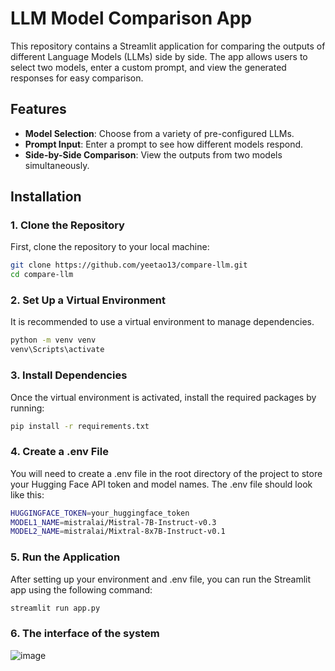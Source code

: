# LLM Model Comparison App

This repository contains a Streamlit application for comparing the outputs of different Language Models (LLMs) side by side. The app allows users to select two models, enter a custom prompt, and view the generated responses for easy comparison.

## Features

- **Model Selection**: Choose from a variety of pre-configured LLMs.
- **Prompt Input**: Enter a prompt to see how different models respond.
- **Side-by-Side Comparison**: View the outputs from two models simultaneously.

## Installation

### 1. Clone the Repository

First, clone the repository to your local machine:

```bash
git clone https://github.com/yeetao13/compare-llm.git
cd compare-llm
```
### 2. Set Up a Virtual Environment

It is recommended to use a virtual environment to manage dependencies.

```bash
python -m venv venv
venv\Scripts\activate
```

### 3. Install Dependencies

Once the virtual environment is activated, install the required packages by running:

```bash
pip install -r requirements.txt
```

### 4. Create a .env File

You will need to create a .env file in the root directory of the project to store your Hugging Face API token and model names. The .env file should look like this:

```bash
HUGGINGFACE_TOKEN=your_huggingface_token
MODEL1_NAME=mistralai/Mistral-7B-Instruct-v0.3
MODEL2_NAME=mistralai/Mixtral-8x7B-Instruct-v0.1
```

### 5. Run the Application

After setting up your environment and .env file, you can run the Streamlit app using the following command:

```bash
streamlit run app.py
```

### 6. The interface of the system

![image](https://github.com/user-attachments/assets/e889db68-6899-4a81-b0f6-5dc4b93d5490)


